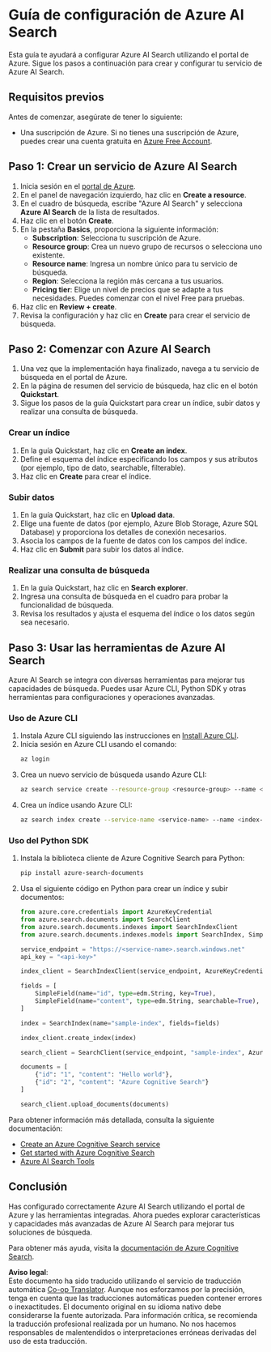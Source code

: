 <!--
CO_OP_TRANSLATOR_METADATA:
{
  "original_hash": "f0ce2d470f3efad6f8c7df376f416a4b",
  "translation_date": "2025-05-20T08:54:50+00:00",
  "source_file": "00-course-setup/AzureSearch.md",
  "language_code": "es"
}
-->
# Guía de configuración de Azure AI Search

Esta guía te ayudará a configurar Azure AI Search utilizando el portal de Azure. Sigue los pasos a continuación para crear y configurar tu servicio de Azure AI Search.

## Requisitos previos

Antes de comenzar, asegúrate de tener lo siguiente:

- Una suscripción de Azure. Si no tienes una suscripción de Azure, puedes crear una cuenta gratuita en [Azure Free Account](https://azure.microsoft.com/free/?wt.mc_id=studentamb_258691).

## Paso 1: Crear un servicio de Azure AI Search

1. Inicia sesión en el [portal de Azure](https://portal.azure.com/?wt.mc_id=studentamb_258691).
2. En el panel de navegación izquierdo, haz clic en **Create a resource**.
3. En el cuadro de búsqueda, escribe "Azure AI Search" y selecciona **Azure AI Search** de la lista de resultados.
4. Haz clic en el botón **Create**.
5. En la pestaña **Basics**, proporciona la siguiente información:
   - **Subscription**: Selecciona tu suscripción de Azure.
   - **Resource group**: Crea un nuevo grupo de recursos o selecciona uno existente.
   - **Resource name**: Ingresa un nombre único para tu servicio de búsqueda.
   - **Region**: Selecciona la región más cercana a tus usuarios.
   - **Pricing tier**: Elige un nivel de precios que se adapte a tus necesidades. Puedes comenzar con el nivel Free para pruebas.
6. Haz clic en **Review + create**.
7. Revisa la configuración y haz clic en **Create** para crear el servicio de búsqueda.

## Paso 2: Comenzar con Azure AI Search

1. Una vez que la implementación haya finalizado, navega a tu servicio de búsqueda en el portal de Azure.
2. En la página de resumen del servicio de búsqueda, haz clic en el botón **Quickstart**.
3. Sigue los pasos de la guía Quickstart para crear un índice, subir datos y realizar una consulta de búsqueda.

### Crear un índice

1. En la guía Quickstart, haz clic en **Create an index**.
2. Define el esquema del índice especificando los campos y sus atributos (por ejemplo, tipo de dato, searchable, filterable).
3. Haz clic en **Create** para crear el índice.

### Subir datos

1. En la guía Quickstart, haz clic en **Upload data**.
2. Elige una fuente de datos (por ejemplo, Azure Blob Storage, Azure SQL Database) y proporciona los detalles de conexión necesarios.
3. Asocia los campos de la fuente de datos con los campos del índice.
4. Haz clic en **Submit** para subir los datos al índice.

### Realizar una consulta de búsqueda

1. En la guía Quickstart, haz clic en **Search explorer**.
2. Ingresa una consulta de búsqueda en el cuadro para probar la funcionalidad de búsqueda.
3. Revisa los resultados y ajusta el esquema del índice o los datos según sea necesario.

## Paso 3: Usar las herramientas de Azure AI Search

Azure AI Search se integra con diversas herramientas para mejorar tus capacidades de búsqueda. Puedes usar Azure CLI, Python SDK y otras herramientas para configuraciones y operaciones avanzadas.

### Uso de Azure CLI

1. Instala Azure CLI siguiendo las instrucciones en [Install Azure CLI](https://learn.microsoft.com/en-us/cli/azure/install-azure-cli?wt.mc_id=studentamb_258691).
2. Inicia sesión en Azure CLI usando el comando:
   ```bash
   az login
   ```
3. Crea un nuevo servicio de búsqueda usando Azure CLI:
   ```bash
   az search service create --resource-group <resource-group> --name <service-name> --sku Free
   ```
4. Crea un índice usando Azure CLI:
   ```bash
   az search index create --service-name <service-name> --name <index-name> --fields "field1:type, field2:type"
   ```

### Uso del Python SDK

1. Instala la biblioteca cliente de Azure Cognitive Search para Python:
   ```bash
   pip install azure-search-documents
   ```
2. Usa el siguiente código en Python para crear un índice y subir documentos:
   ```python
   from azure.core.credentials import AzureKeyCredential
   from azure.search.documents import SearchClient
   from azure.search.documents.indexes import SearchIndexClient
   from azure.search.documents.indexes.models import SearchIndex, SimpleField, edm

   service_endpoint = "https://<service-name>.search.windows.net"
   api_key = "<api-key>"

   index_client = SearchIndexClient(service_endpoint, AzureKeyCredential(api_key))

   fields = [
       SimpleField(name="id", type=edm.String, key=True),
       SimpleField(name="content", type=edm.String, searchable=True),
   ]

   index = SearchIndex(name="sample-index", fields=fields)

   index_client.create_index(index)

   search_client = SearchClient(service_endpoint, "sample-index", AzureKeyCredential(api_key))

   documents = [
       {"id": "1", "content": "Hello world"},
       {"id": "2", "content": "Azure Cognitive Search"}
   ]

   search_client.upload_documents(documents)
   ```

Para obtener información más detallada, consulta la siguiente documentación:

- [Create an Azure Cognitive Search service](https://learn.microsoft.com/en-us/azure/search/search-create-service-portal?wt.mc_id=studentamb_258691)
- [Get started with Azure Cognitive Search](https://learn.microsoft.com/en-us/azure/search/search-get-started-portal?wt.mc_id=studentamb_258691)
- [Azure AI Search Tools](https://learn.microsoft.com/en-us/azure/ai-services/agents/how-to/tools/azure-ai-search?tabs=azurecli%2Cpython&pivots=code-examples?wt.mc_id=studentamb_258691)

## Conclusión

Has configurado correctamente Azure AI Search utilizando el portal de Azure y las herramientas integradas. Ahora puedes explorar características y capacidades más avanzadas de Azure AI Search para mejorar tus soluciones de búsqueda.

Para obtener más ayuda, visita la [documentación de Azure Cognitive Search](https://learn.microsoft.com/en-us/azure/search/?wt.mc_id=studentamb_258691).

**Aviso legal**:  
Este documento ha sido traducido utilizando el servicio de traducción automática [Co-op Translator](https://github.com/Azure/co-op-translator). Aunque nos esforzamos por la precisión, tenga en cuenta que las traducciones automáticas pueden contener errores o inexactitudes. El documento original en su idioma nativo debe considerarse la fuente autorizada. Para información crítica, se recomienda la traducción profesional realizada por un humano. No nos hacemos responsables de malentendidos o interpretaciones erróneas derivadas del uso de esta traducción.
